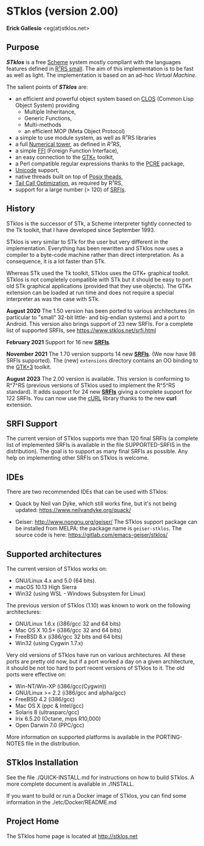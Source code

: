 STklos (version 2.00)
=====================


**Erick Gallesio** <eg(at)stklos.net>


Purpose
-------
***STklos*** is a free [Scheme](http://www.schemers.org) system
mostly compliant with the languages features defined in [R⁷RS
small](http://www.scheme-reports.org/2015/working-group-1.html). The
aim of this implementation is to be fast as well as light. The
implementation is based on an ad-hoc *Virtual Machine*.

<!-- ***STklos*** can also be compiled as a library and embedded
in an application. -->

The salient points of ***STklos*** are:

-   an efficient and powerful object system based on [CLOS](https://en.wikipedia.org/wiki/Common_Lisp_Object_System) (Common Lisp Object System) providing
    -   Multiple Inheritance,
    -   Generic Functions,
    -   Multi-methods
    -   an efficient MOP (Meta Object Protocol)
-   a simple to use module system, as well as R⁷RS libraries
-   a full [Numerical tower](https://en.wikipedia.org/wiki/Numerical_tower), as defined in *R⁷RS*,
-   a simple [FFI](https://en.wikipedia.org/wiki/Foreign_function_interface) (Foreign Function Interface),
-   an easy connection to the [GTK+](http://www.gtk.org) toolkit,
-   a Perl compatible regular expressions thanks to the [PCRE](http://www.pcre.org) package,
-   [Unicode](https://en.wikipedia.org/wiki/Unicode) support,
-   native threads built on top of [Posix theads](https://en.wikipedia.org/w/index.php?title=Pthreads),
-   [Tail Call Optimization](https://en.wikipedia.org/w/index.php?title=Tail_call), as required by R⁷RS,
-   support for a large number (> 120) of [SRFIs](https://en.wikipedia.org/wiki/Scheme_Requests_for_Implementation).


History
-------

STklos is the successor of STk, a Scheme interpreter tightly connected
to the Tk toolkit, that I have developed since September 1993.

STklos is very similar to STk for the user but very different in the
implementation. Everything has been rewritten and STklos now uses a
compiler to a byte-code machine rather than direct interpretation.
As a consequence, it is a lot faster than STk.

<!-- STklos is also better
designed and should be easily embedded in an application. (This was not
completely the case with STk.) -->

Whereas STk used the Tk toolkit, STklos uses the GTK+ graphical
toolkit. STklos is not completely compatible with STk but it should be
easy to port old STk graphical applications (provided that they use
objects). The GTK+ extension can be loaded at run time and does not
require a special interpreter as was the case with STk.

**August 2020**
The 1.50 version has been ported to various architectures (in
particular to "small" 32-bit little- and big-endian systems)
and a port to Android.  This version also brings support
of 23 new SRFIs. For a complete list of supported SRFIs, see
https://www.stklos.net/srfi.html

**February 2021**
Support for 16 new [**SRFIs**](https://www.stklos.net/srfi.html).

**November 2021**
The 1.70 version supports 14 new [**SRFIs**](https://www.stklos.net/srfi.html).
(We now have 98 SRFIs supported). The (new) `extensions` directory contains
an OO binding to the [GTK+3](https://docs.gtk.org/gtk3/) toolkit.

**August 2023** 
The 2.00 version is available. This version is conforming to R^7^RS
(previous versions of STklos used to implement the R^5^RS standard).
It adds support for 24 new [**SRFIs**](https://www.stklos.net/srfi.html) giving a complete
support for 122 SRFIs. You can now use the [cURL](https://curl.se/libcurl/) 
library thanks to the new **curl** extension.

SRFI Support
------------

The current version of STklos supports mre than 120 final SRFIs (a
complete list of implemented SRFIs is available in the file
SUPPORTED-SRFIS in the distribution). The goal is to support as many
final SRFIs as possible.  Any help on implementing other SRFIs on
STklos is welcome.

IDEs
----

There are two recommended IDEs that can be used with STklos:

* Quack by Neil van Dyke, which still works fine, but it's not being updated:
  https://www.neilvandyke.org/quack/

* Geiser:
  http://www.nongnu.org/geiser/
  The STklos support package can be installed from MELPA: the package
  name is `geiser-stklos`.
  The source code is here: https://gitlab.com/emacs-geiser/stklos/

Supported architectures
-----------------------

The current version of STklos works on:

- GNU/Linux 4.x and 5.0 (64 bits).
- macOS 10.13 High Sierra
- Win32 (using WSL - Windows Subsystem for Linux)


The previous version of STklos (1.10) was known to work on the following
architectures:

- GNU/Linux 1.6.x (i386/gcc 32 and 64 bits)
- Mac OS X 10.5+ (i386/gcc 32 and 64 bits)
- FreeBSD 8.x (i386/gcc 32 bits and 64 bits)
- Win32 (using Cygwin 1.7.x)

Very old versions of STklos have run on various architectures. All
these ports are pretty old now, but if a port worked a day on a given
architecture, it should be not too hard to port recent versions of
STklos to it. The old ports were effective on:

- Win-NT/Win-XP (i386/gcc(Cygwin))
- GNU/Linux >= 2.2 (i386/gcc and alpha/gcc)
- FreeBSD 4.2 (i386/gcc)
- Mac OS X (ppc & Intel/gcc)
- Solaris 8 (ultrasparc/gcc)
- Irix 6.5.20 (Octane, mips R10,000)
- Open Darwin 7.0 (PPC/gcc)

More information on supported platforms is available in the
PORTING-NOTES file in the distribution.

STklos Installation
-------------------

See the file ./QUICK-INSTALL.md for instructions on how to build STklos. A
more complete document is available in ./INSTALL.

If you want to build or run a Docker image of STklos, you can find some information
in the ./etc/Docker/README.md

Project Home
------------

The STklos home page is located at http://stklos.net
